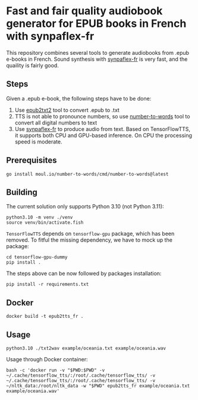 # Fast and fair quality audiobook generator for EPUB books in French with synpaflex-fr

This repository combines several tools to generate audiobooks from .epub e-books in French. Sound synthesis with [synpaflex-fr](https://huggingface.co/tensorspeech/tts-mb_melgan-synpaflex-fr) is very fast, and the quaility is fairly good.

## Steps

Given a .epub e-book, the following steps have to be done:

1. Use [epub2txt2](https://github.com/kevinboone/epub2txt2) tool to convert .epub to .txt
2. TTS is not able to pronounce numbers, so use [number-to-words](https://github.com/moul/number-to-words) tool to convert all digital numbers to text
3. Use [synpaflex-fr](https://huggingface.co/tensorspeech/tts-mb_melgan-synpaflex-fr) to produce audio from text. Based on TensorFlowTTS, it supports both CPU and GPU-based inference. On CPU the processing speed is moderate.

## Prerequisites

```
go install moul.io/number-to-words/cmd/number-to-words@latest
```

## Building

The current solution only supports Python 3.10 (not Python 3.11):

```
python3.10 -m venv ./venv
source venv/bin/activate.fish
```

`TensorFlowTTS` depends on `tensorflow-gpu` package, which has been removed. To fitful the missing dependency, we have to mock up the package:

```
cd tensorflow-gpu-dummy
pip install .
```

The steps above can be now followed by packages installation:

```
pip install -r requirements.txt
```

## Docker

```
docker build -t epub2tts_fr .
```

## Usage

```
python3.10 ./txt2wav example/oceania.txt example/oceania.wav
```

Usage through Docker container:

```
bash -c 'docker run -v "$PWD:$PWD" -v ~/.cache/tensorflow_tts/:/root/.cache/tensorflow_tts/ -v ~/.cache/tensorflow_tts/:/root/.cache/tensorflow_tts/ -v ~/nltk_data:/root/nltk_data -w "$PWD" epub2tts_fr example/oceania.txt example/oceania.wav'
```

